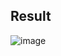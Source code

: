 ## Result
![image](https://github.com/user-attachments/assets/1c91a4ab-d753-47fc-bc3b-02d81dea5c07)
